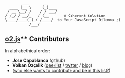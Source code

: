             ___       _
      ____ |__ \     (_)____
     / __ \__/ /    / / ___/
    / /_/ / __/_   / (__  )    A Coherent Solution
    \____/____(_)_/ /____/  to Your JavaScript Dilemma ;)
               /___/

[o2.js](http://o2js.com/)** Contributors
--------------------------------------------------------------------------------

In alphabethical order:

* **Jose Capablanca** ([github](https://github.com/josecapablanca))
* **Volkan Özçelik**
([geeklist](http://geekli.st/volkan) /
[twitter](http://twitter.com/linkibol) /
[blog](http://o2js.com/))
* ([who else wants to contribute and be in this list?](https://github.com/v0lkan/o2.js/blob/master/WE_LOVE_YOU.md))
